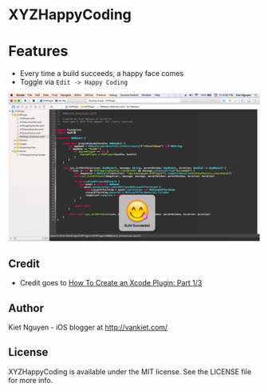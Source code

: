 # XYZHappyCoding

# Features
- Every time a build succeeds, a happy face comes
- Toggle via `Edit -> Happy Coding`

![XYZHappyCoding](Resources/example.png)

## Credit
- Credit goes to [How To Create an Xcode Plugin: Part 1/3](http://www.raywenderlich.com/94020/creating-an-xcode-plugin-part-1)

## Author

Kiet Nguyen - iOS blogger at http://vankiet.com/

## License

XYZHappyCoding is available under the MIT license. See the LICENSE file for more info.
